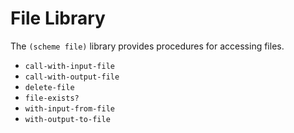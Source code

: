 # File Library

The `(scheme file)` library provides procedures for accessing
files.

- `call-with-input-file`
- `call-with-output-file`
- `delete-file`
- `file-exists?`
- `with-input-from-file` 
- `with-output-to-file`

